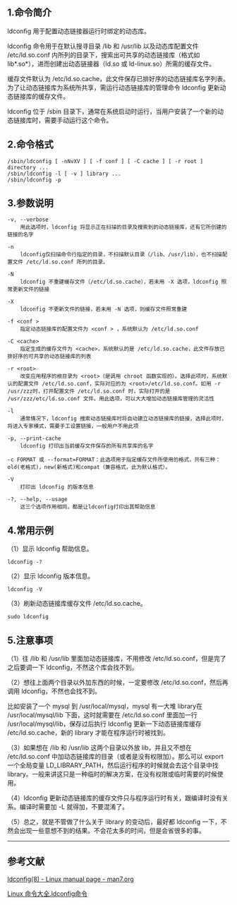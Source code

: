 ## 1.命令简介
ldconfig 用于配置动态链接器运行时绑定的动态库。

ldconfig 命令用于在默认搜寻目录 /lib 和 /usr/lib 以及动态库配置文件 /etc/ld.so.conf 内所列的目录下，搜索出可共享的动态链接库（格式如 lib*.so*），进而创建出动态链接器（ld.so 或 ld-linux.so）所需的缓存文件。

缓存文件默认为 /etc/ld.so.cache，此文件保存已排好序的动态链接库名字列表。为了让动态链接库为系统所共享，需运行动态链接库的管理命令 ldconfig 更新动态链接库的缓存文件。

ldconfig 位于 /sbin 目录下，通常在系统启动时运行，当用户安装了一个新的动态链接库时，需要手动运行这个命令。

## 2.命令格式
```
/sbin/ldconfig [ -nNvXV ] [ -f conf ] [ -C cache ] [ -r root ] directory ...
/sbin/ldconfig -l [ -v ] library ...
/sbin/ldconfig -p
```

## 3.参数说明
```
-v, --verbose
	用此选项时，ldconfig 将显示正在扫描的目录及搜索到的动态链接库，还有它所创建的链接的名字

-n
	ldconfig仅扫描命令行指定的目录，不扫描默认目录（/lib、/usr/lib），也不扫描配置文件 /etc/ld.so.conf 所列的目录。

-N
	ldconfig 不重建缓存文件（/etc/ld.so.cache），若未用 -X 选项，ldconfig 照常更新文件的链接

-X
	ldconfig 不更新文件的链接，若未用 -N 选项，则缓存文件照常重建

-f <conf >
	指定动态链接库的配置文件为 <conf > ，系统默认为 /etc/ld.so.conf

-C <cache>
	指定生成的缓存文件为 <cache>，系统默认的是 /etc/ld.so.cache，此文件存放已排好序的可共享的动态链接库的列表

-r <root>
	改变应用程序的根目录为 <root>（是调用 chroot 函数实现的）。选择此项时，系统默认的配置文件 /etc/ld.so.conf，实际对应的为 <root>/etc/ld.so.conf。如用 -r /usr/zzz时，打开配置文件 /etc/ld.so.conf 时，实际打开的是 /usr/zzz/etc/ld.so.conf 文件。用此选项，可以大大增加动态链接库管理的灵活性

-l
	通常情况下，ldconfig 搜索动态链接库时将自动建立动态链接库的链接，选择此项时，将进入专家模式，需要手工设置链接，一般用户不用此项

-p, --print-cache
	ldconfig 打印出当前缓存文件保存的所有共享库的名字

-c FORMAT 或 --format=FORMAT：此选项用于指定缓存文件所使用的格式，共有三种：old(老格式)，new(新格式)和compat（兼容格式，此为默认格式）。

-V
	打印出 ldconfig 的版本信息

-?, --help, --usage
	这三个选项作用相同，都是让ldconfig打印出其帮助信息
```

## 4.常用示例
（1）显示 ldconfig 帮助信息。
```
ldconfig -?
```
（2）显示 ldconfig 版本信息。
```
ldconfig -V
```
（3）刷新动态链接库缓存文件  /etc/ld.so.cache。
```
sudo ldconfig
```

## 5.注意事项
（1）往 /lib 和 /usr/lib 里面加动态链接库，不用修改 /etc/ld.so.conf，但是完了之后要调一下 ldconfig，不然这个库会找不到。

（2）想往上面两个目录以外加东西的时候，一定要修改 /etc/ld.so.conf，然后再调用 ldconfig，不然也会找不到。

比如安装了一个 mysql 到 /usr/local/mysql，mysql 有一大堆 library在 /usr/local/mysql/lib 下面，这时就需要在 /etc/ld.so.conf 里面加一行 /usr/local/mysql/lib，保存过后执行 ldconfig 更新一下动态链接库缓存  /etc/ld.so.cache，新的 library 才能在程序运行时被找到。

（3）如果想在 /lib 和 /usr/lib 这两个目录以外放 lib，并且又不想在 /etc/ld.so.conf 中加动态链接库的目录（或者是没有权限加）。那么可以 export 一个全局变量 LD_LIBRARY_PATH，然后运行程序的时候就会去这个目录中找 library。一般来讲这只是一种临时的解决方案，在没有权限或临时需要的时候使用。

（4）ldconfig 更新动态链接库的缓存文件只与程序运行时有关，跟编译时没有关系。编译时需要加 -L 就得加，不要混淆了。

（5）总之，就是不管做了什么关于 library 的变动后，最好都 ldconfig 一下，不然会出现一些意想不到的结果。不会花太多的时间，但是会省很多的事。

---
## 参考文献
[ldconfig(8) - Linux manual page - man7.org](http://man7.org/linux/man-pages/man8/ldconfig.8.html)

[Linux 命令大全.ldconfig命令](https://man.linuxde.net/ldconfig)
